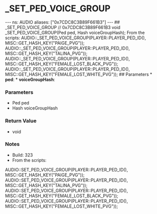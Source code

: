 # _SET_PED_VOICE_GROUP

--- ns: AUDIO aliases: ["0x7CDC8C3B89F661B3"] --- ## _SET_PED_VOICE_GROUP  // 0x7CDC8C3B89F661B3 void _SET_PED_VOICE_GROUP(Ped ped, Hash voiceGroupHash);  From the scripts: AUDIO::_SET_PED_VOICE_GROUP(PLAYER::PLAYER_PED_ID(), MISC::GET_HASH_KEY("PAIGE_PVG")); AUDIO::_SET_PED_VOICE_GROUP(PLAYER::PLAYER_PED_ID(), MISC::GET_HASH_KEY("TALINA_PVG")); AUDIO::_SET_PED_VOICE_GROUP(PLAYER::PLAYER_PED_ID(), MISC::GET_HASH_KEY("FEMALE_LOST_BLACK_PVG")); AUDIO::_SET_PED_VOICE_GROUP(PLAYER::PLAYER_PED_ID(), MISC::GET_HASH_KEY("FEMALE_LOST_WHITE_PVG"));  ## Parameters * **ped**: * **voiceGroupHash**:

### Parameters
* Ped ped
* Hash voiceGroupHash

### Return Value
* void

### Notes
* Build: 323
* From the scripts:

AUDIO::SET_PED_VOICE_GROUP(PLAYER::PLAYER_PED_ID(), MISC::GET_HASH_KEY("PAIGE_PVG"));
AUDIO::SET_PED_VOICE_GROUP(PLAYER::PLAYER_PED_ID(), MISC::GET_HASH_KEY("TALINA_PVG"));
AUDIO::SET_PED_VOICE_GROUP(PLAYER::PLAYER_PED_ID(), MISC::GET_HASH_KEY("FEMALE_LOST_BLACK_PVG"));
AUDIO::SET_PED_VOICE_GROUP(PLAYER::PLAYER_PED_ID(), MISC::GET_HASH_KEY("FEMALE_LOST_WHITE_PVG"));

